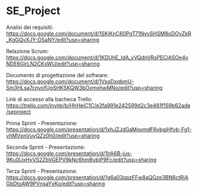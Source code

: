 # SE_Project

Analisi dei requisiti:  https://docs.google.com/document/d/1SKjKnC60PgT71NvvSHSM8oDOyZkR_KgGQvXJY-DSaNY/edit?usp=sharing

Relazione Scrum: https://docs.google.com/document/d/1KDUhE_IdA_vVQdnVRsPECiASOe4vNDE6GirLN2CKsWU/edit?usp=sharing

Documento di progettazione del software: https://docs.google.com/document/d/1VsqDxqbmU-Sm3HLsa7cnyofUgSHKSKQW3bOxmxhwMNo/edit?usp=sharing

Link di accesso alla bacheca Trello: https://trello.com/invite/b/HhHejC1C/e2fa991e242599d2c3e481f159b62ade/seproject

Prima Sprint - Presentazione: https://docs.google.com/presentation/d/1xhJZJdGaMovmdF6ybgiHfvb-Fg1-vhMVpnVuyQZz0h0/edit?usp=sharing

Seconda Sprint - Presentazione: https://docs.google.com/presentation/d/1lrA6B-ius-9Ku0UxHyVS2ZbVGEPV9kNc6hmBybiP9Fc/edit?usp=sharing

Terza Sprint - Presentazione: https://docs.google.com/presentation/d/1g6a03qpzFFw8aQGze3BN6ctRiAGbDtoAW9PVnsaYxKo/edit?usp=sharing
